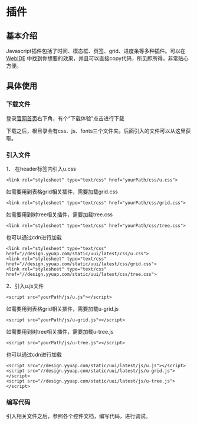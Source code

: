 # 插件

## 基本介绍
Javascript插件包括了时间、模态框、页签、grid、进度条等多种插件。可以在 [WebIDE](http://tinper.org/webide/#/demos/ui/dialog/message) 中找到你想要的效果，并且可以直接copy代码，所见即所得，非常贴心方便。

## 具体使用

### 下载文件
登录[官网首页](http://design.yyuap.com/)右下角，有个“下载体验”点击进行下载

下载之后，根目录会有css、js、fonts三个文件夹。后面引入的文件可以从这里获取。

### 引入文件

1、 在header标签内引入u.css

	<link rel="stylesheet" type="text/css" href="yourPath/css/u.css">
如需要用到表格grid相关插件，需要加载grid.css

```
<link rel="stylesheet" type="text/css" href="yourPath/css/grid.css">
```

如需要用到树tree相关插件，需要加载tree.css

```
<link rel="stylesheet" type="text/css" href="yourPath/css/tree.css">
```

也可以通过cdn进行加载

	<link rel="stylesheet" type="text/css" href="//design.yyuap.com/static/uui/latest/css/u.css">
	<link rel="stylesheet" type="text/css" href="//design.yyuap.com/static/uui/latest/css/grid.css">
	<link rel="stylesheet" type="text/css" href="//design.yyuap.com/static/uui/latest/css/tree.css">

2、引入u.js文件

	<script src="yourPath/js/u.js"></script>
如需要用到表格grid相关插件，需要加载u-grid.js

```
<script src="yourPath/js/u-grid.js"></script>
```

如需要用到树tree相关插件，需要加载u-tree.js

```
<script src="yourPath/js/u-tree.js"></script>
```

也可以通过cdn进行加载

	<script src="//design.yyuap.com/static/uui/latest/js/u.js"></script>
	<script src="//design.yyuap.com/static/uui/latest/js/u-grid.js"></script>
	<script src="//design.yyuap.com/static/uui/latest/js/u-tree.js"></script>

### 编写代码

引入相关文件之后，参照各个控件文档，编写代码，进行调试。
